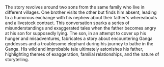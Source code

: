 The story revolves around two sons from the same family who live in different villages. One brother visits the other but finds him absent, leading to a humorous exchange with his nephew about their father's whereabouts and a livestock contract. This conversation sparks a series of misunderstandings and exaggerated tales when the father becomes angry at his son for supposedly lying. The son, in an attempt to cover up his hunger and misadventures, fabricates a story about encountering Ganga goddesses and a troublesome elephant during his journey to bathe in the Ganga. His wild and improbable tale ultimately astonishes his father, highlighting themes of exaggeration, familial relationships, and the nature of storytelling.